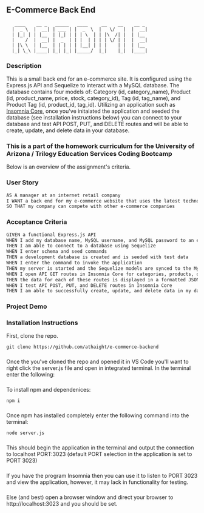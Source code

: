 ## E-Commerce Back End

```
   ____    __ _   _____   ____     __    __    __ _
  |  _ \  |  __| | ___ | |  _  \  |   \/   |  |  __|
  | |_| | | |__  | |_| | | | \  | | |\  /| |  | |__
  |    /  |  __| |  _  | | |  | | | | \/ | |  |  __|
  | |\ \  | |__  | | | | | |__| | | |    | |  | |__
  |_| \_\ |____| |_| |_| |_____/  |_|    |_|  |____| 
  ```

### Description
This is a small back end for an e-commerce site. It is configured using the Express.js API and Sequelize to interact with a MySQL database.
The database contains four models of: Category (id, category_name), Product (id, product_name, price, stock, category_id), Tag (id, tag_name), and Product Tag (id, product_id, tag_id).
Utilizing an application such as <a href="https://insomnia.rest/products/insomnia" target="_blank">Insomnia Core</a>, once you've initaiated the application and seeded the database (see installation instructions below) you can connect to your database and test API POST, PUT, and DELETE routes and will be able to create, update, and delete data in your database. 

### This is a part of the homework curriculum for the University of Arizona / Trilogy Education Services Coding Bootcamp
Below is an overview of the assignment's criteria.

### User Story
```md
AS A manager at an internet retail company
I WANT a back end for my e-commerce website that uses the latest technologies
SO THAT my company can compete with other e-commerce companies
```

### Acceptance Criteria
```md
GIVEN a functional Express.js API
WHEN I add my database name, MySQL username, and MySQL password to an environment variable file
THEN I am able to connect to a database using Sequelize
WHEN I enter schema and seed commands
THEN a development database is created and is seeded with test data
WHEN I enter the command to invoke the application
THEN my server is started and the Sequelize models are synced to the MySQL database
WHEN I open API GET routes in Insomnia Core for categories, products, or tags
THEN the data for each of these routes is displayed in a formatted JSON
WHEN I test API POST, PUT, and DELETE routes in Insomnia Core
THEN I am able to successfully create, update, and delete data in my database
```

### Project Demo

### Installation Instructions
First, clone the repo. 
```
git clone https://github.com/athaight/e-commerce-backend
```
###
Once the you've cloned the repo and opened it in VS Code you'll want to right click the server.js file and open in integrated terminal. In the terminal enter the following:
###
To install npm and dependenices:
```
npm i
```
###
Once npm has installed completely enter the following command into the terminal:
```
node server.js
```
###
This should begin the application in the terminal and output the connection to localhost PORT:3023 
(default PORT selection in the application is set to PORT 3023) 
###
If you have the program Insomnia then you can use it to listen to PORT 3023 and view the application, however, it may lack in functionality for testing. 
###
Else (and best) open a browser window and direct your browser to http://localhost:3023 and you should be set.